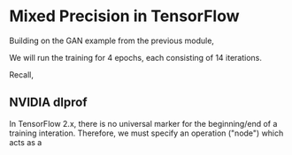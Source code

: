 # Mixed Precision in TensorFlow

Building on the GAN example from the previous module, 


We will run the training for 4 epochs, each consisting of 14 iterations.


Recall, 



## NVIDIA dlprof

In TensorFlow 2.x, there is no universal marker for the beginning/end of a training
interation. Therefore, we must specify an operation ("node") which acts as a 




